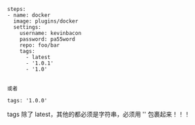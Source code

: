 ```
steps:
- name: docker  
  image: plugins/docker
  settings:
    username: kevinbacon
    password: pa55word
    repo: foo/bar
    tags:
      - latest
      - '1.0.1'
      - '1.0'


或者

tags: '1.0.0'
```

tags 除了 latest，其他的都必须是字符串，必须用 '' 包裹起来！！！